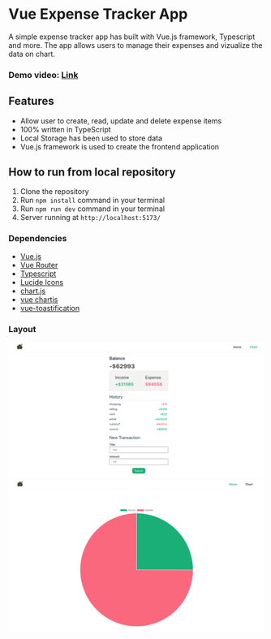 # **Vue Expense Tracker App**

A simple expense tracker app has built with Vue.js framework, Typescript and more. The app allows users to manage their expenses and vizualize the data on chart.

### Demo video: [Link](https://ev0clu.github.io/vue-expense-tracker/)

## Features

- Allow user to create, read, update and delete expense items
- 100% written in TypeScript
- Local Storage has been used to store data
- Vue.js framework is used to create the frontend application

## How to run from local repository

1. Clone the repository
2. Run `npm install` command in your terminal
3. Run `npm run dev` command in your terminal
4. Server running at `http://localhost:5173/`

### Dependencies

- [Vue.js](https://vuejs.org/)
- [Vue Router](https://router.vuejs.org/)
- [Typescript](https://www.typescriptlang.org/)
- [Lucide Icons](https://lucide.dev/)
- [chart.js](https://www.npmjs.com/package/chart.js)
- [vue chartjs](https://www.npmjs.com/package/vue-chartjs)
- [vue-toastification](https://github.com/Maronato/vue-toastification)

### Layout

![layout-1 picture](https://github.com/ev0clu/vue-expense-tracker/blob/main/layout-1.png?raw=true)<br>
![layout-2 picture](https://github.com/ev0clu/vue-expense-tracker/blob/main/layout-2.png?raw=true)<br>
